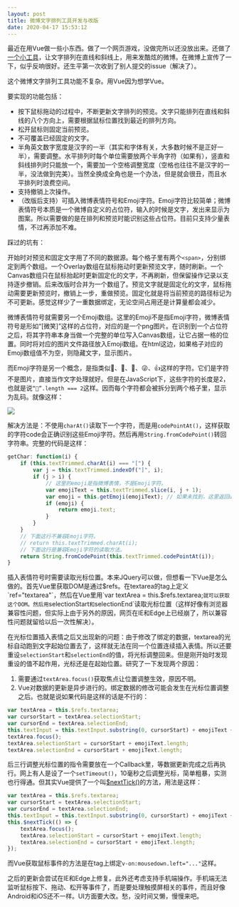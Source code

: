 ```yaml
---
layout: post
title: 微博文字排列工具开发与改版
date: 2020-04-17 15:53:12
---
```


最近在用Vue做一些小东西。做了一个网页游戏，没做完所以还没放出来。还做了[一个小工具](/tools/freewords.html)，让文字排列在直线和斜线上，用来发酷炫的微博。在微博上宣传了一下，似乎反响很好。还生平第一次收到了别人提交的issue（解决了）。

这个微博文字排列工具功能不复杂。用Vue因为想学Vue。

要实现的功能包括：

* 按下鼠标拖动的过程中，不断更新文字排列的预览。文字只能排列在直线和斜线的八个方向上，需要根据鼠标位置找到最近的排列方向。
* 松开鼠标则固定当前预览。
* 不可覆盖已经固定的文字。
* 半角英文数字宽度是汉字的一半（其实和字体有关，大多数时候不是正好一半），需要调整。水平排列时每个单位需要放两个半角字符（如果有），竖直和斜线排列时只能放一个，需要加一个空格调整宽度（空格也往往不是汉字的一半，没法做到完美）。当然全换成全角也是一个办法，但是就会很丑，而且水平排列时浪费空间。
* 支持撤销上次操作。
* （改版后支持）可插入微博表情符号和Emoji字符。Emoji字符比较简单；微博表情符号本质是一个微博自定义的占位符，输入的时候是文字，发出来显示为图案。所以需要做的是在排列和预览时能识别这些占位符。目前只支持少量表情，不过再添加不难。

踩过的坑有：

开始时对预览和固定文字用了不同的数据源。每个格子里有两个`<span>`，分别绑定到两个数组。一个Overlay数组在鼠标拖动时更新预览文字，随时刷新。一个Canvas数组只在鼠标抬起时更新固定化的文字，不再刷新，但保留操作记录以支持逐步撤销。后来改版时合并为一个数组了。预览文字就是固定化的文字，鼠标拖动需要更新预览时，撤销上一步，重做预览。固定化就是将当前预览的路径标记为不可更新。感觉这样少了一重数据绑定，无论空间占用还是计算量都会减少。

微博表情符号就需要另一个Emoji数组。这里的Emoji不是指Emoji字符，微博表情符号是形如“[微笑]”这样的占位符，对应的是一个png图片。在识别到一个占位符之后，将其字符串本身当做一个完整的单位写入Canvas数组，让它占据一格的位置。同时将对应的图片文件路径放入Emoji数组。在html这边，如果格子对应的Emoji数组值不为空，则隐藏文字，显示图片。

而Emoji字符是另一个概念，是指类似🌷、🎁、💩、😜、👍这样的字符。它们是字符不是图片，直接当作文字处理就好。但是在JavaScript下，这些字符的长度是2，也就是说`“🌷”.length === 2`这样。因而每个字符都会被拆分到两个格子里，显示为乱码。就像这样：

![](https://user-images.githubusercontent.com/7758042/76601483-fa9c8f80-6543-11ea-85a4-bdb787c08218.png)

解决方法是：不使用`charAt()`读取下一个字符，而是用`codePointAt()`，这样获取的字符code会正确识别这些Emoji字符。然后再用`String.fromCodePoint()`转回字符串。完整的代码是这样：

```javascript
getChar: function(i) {
    if (this.textTrimmed.charAt(i) === "[") {
        var j = this.textTrimmed.indexOf("]", i);
        if (j > i) {
            // 这里的emoji是指微博表情，不是Emoji字符。
            var emojiText = this.textTrimmed.slice(i, j + 1);
            var emoji = this.getEmoji(emojiText); // 如果未找到，这里返回undefined。
            if (emoji) {
                return emoji.text;
            }
        }
    }
    // 下面这行不兼容Emoji字符。
    // return this.textTrimmed.charAt(i);
    // 下面这行是兼容Emoji字符的读取方法。
    return String.fromCodePoint(this.textTrimmed.codePointAt(i));
}
```

插入表情符号时需要读取光标位置。本来JQuery可以做，但想看一下Vue是怎么做的。首先Vue里获取DOM是通过$refs。在textarea的tag上定义`ref="textarea"`，然后在Vue里用`var textArea = this.$refs.textarea;`就可以获取这个DOM。然后用`selectionStart`和`selectionEnd`读取光标位置（这样好像有浏览器兼容性问题，但实际上由于另外的原因，网页在IE和Edge上已经崩了，所以兼容性问题就留给以后一次性解决）。

在光标位置插入表情之后又出现新的问题：由于修改了绑定的数据，textarea的光标自动跑到文字起始位置去了，这样就无法在同一个位置连续插入表情。所以还要重设`selectionStart`和`selectionEnd`的值，将光标调整回来。但是刚开始时发现重设的值不起作用，光标还是在起始位置。研究了一下发现两个原因：

1. 需要通过`textArea.focus()`获取焦点让位置调整生效，原因不明。
2. Vue对数据的更新是异步进行的。绑定数据的修改可能会发生在光标位置调整之后。也就是说如果代码是这样的话是不行的：

```javascript
var textArea = this.$refs.textarea;
var cursorStart = textArea.selectionStart;
var cursorEnd = textArea.selectionEnd;
this.textInput = this.textInput.substring(0, cursorStart) + emojiText + this.textInput.substring(cursorEnd, this.textInput.length);
textArea.focus();
textArea.selectionStart = cursorStart + emojiText.length;
textArea.selectionEnd = cursorStart + emojiText.length;
```

后三行调整光标位置的指令需要放在一个Callback里，等数据更新完成之后再执行。网上有人是设了一个`setTimeout()`，10毫秒之后调整光标，简单粗暴，实测也行得通。但其实Vue提供了一个叫[$nextTick()](https://vuejs.org/api/general.html#nexttick)的方法，用法是这样：

```javascript
var textArea = this.$refs.textarea;
var cursorStart = textArea.selectionStart;
var cursorEnd = textArea.selectionEnd;
this.textInput = this.textInput.substring(0, cursorStart) + emojiText + this.textInput.substring(cursorEnd, this.textInput.length);
this.$nextTick(() => {
    textArea.focus();
    textArea.selectionStart = cursorStart + emojiText.length;
    textArea.selectionEnd = cursorStart + emojiText.length;
});
```

而Vue获取鼠标事件的方法是在tag上绑定`v-on:mousedown.left="..."`这样。

之后的更新会尝试在IE和Edge上修复。此外还考虑支持手机端操作。手机端无法监听鼠标按下、拖动、松开等事件了，而是要处理触摸屏相关的事件，而且好像Android和iOS还不一样。UI方面要大改。愁，没时间又懒，慢慢来吧。